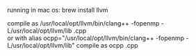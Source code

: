 running in mac os:
brew install llvm

compile as
/usr/local/opt/llvm/bin/clang++ -fopenmp -L/usr/local/opt/llvm/lib <file>.cpp   
or with
alias ocpp="/usr/local/opt/llvm/bin/clang++ -fopenmp -L/usr/local/opt/llvm/lib"
compile as
ocpp <file>.cpp   